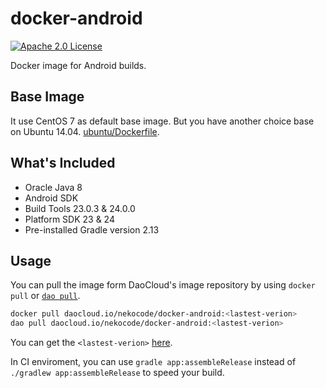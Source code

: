 # docker-android
[![Apache 2.0 License](https://img.shields.io/badge/license-Apache%202.0-blue.svg?style=flat)](http://www.apache.org/licenses/LICENSE-2.0.html)

Docker image for Android builds.

## Base Image

It use CentOS 7 as default base image. But you have another choice base on Ubuntu 14.04. [ubuntu/Dockerfile](ubuntu/Dockerfile).

## What's Included

- Oracle Java 8
- Android SDK
 - Build Tools 23.0.3 & 24.0.0
 - Platform SDK 23 & 24
- Pre-installed Gradle version 2.13

## Usage

You can pull the image form DaoCloud's image repository by using `docker pull` or [`dao pull`](https://dashboard.daocloud.io/mirror).

```sh
docker pull daocloud.io/nekocode/docker-android:<lastest-verion>
dao pull daocloud.io/nekocode/docker-android:<lastest-verion>
```

You can get the `<lastest-verion>` [here](https://dashboard.daocloud.io/packages/4c0f5468-9623-4ffb-8dd2-e2680ba9ab9d).

In CI enviroment, you can use `gradle app:assembleRelease` instead of `./gradlew app:assembleRelease` to speed your build.